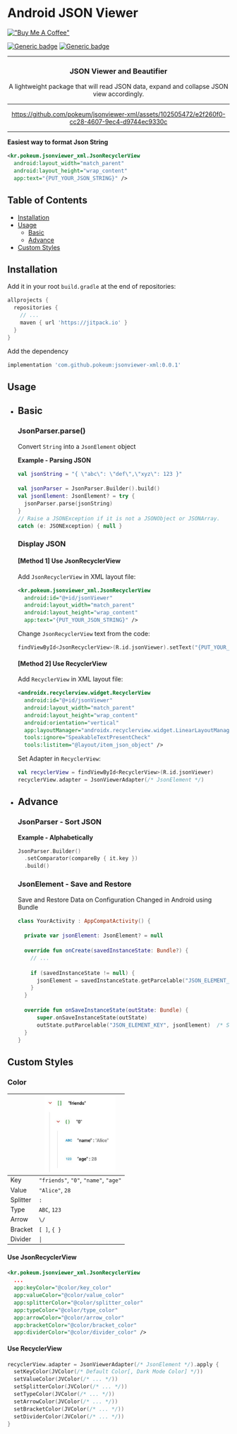 # Android JSON Viewer

[!["Buy Me A Coffee"](https://www.buymeacoffee.com/assets/img/custom_images/orange_img.png)](https://www.buymeacoffee.com/pokeumcho)

[![Generic badge](https://img.shields.io/badge/jitpack-v0.0.1-darkyellow?logo=jitpack&logoColor=white.svg)](https://jitpack.io/#pokeum/jsonviewer-xml/)
[![Generic badge](https://img.shields.io/badge/Google_Play-jsonviewer-lightblue?logo=googlePlay&logoColor=white)](https://play.google.com/store/apps/details?id=kr.pokeum.jsonviewer.app)

---

<div align="center">

### JSON Viewer and Beautifier

A lightweight package that will read JSON data, expand and collapse JSON view accordingly.

</div>

---

<div align="center">
  
https://github.com/pokeum/jsonviewer-xml/assets/102505472/e2f260f0-cc28-4607-9ec4-d9744ec9330c

</div>

---

**Easiest way to format Json String**

```xml
<kr.pokeum.jsonviewer_xml.JsonRecyclerView
  android:layout_width="match_parent"
  android:layout_height="wrap_content"
  app:text="{PUT_YOUR_JSON_STRING}" />
```

## Table of Contents
- [Installation](#installation)
- [Usage](#usage)
    - [Basic](#basic)
    - [Advance](#advance)
- [Custom Styles](#styles)


## <a id="installation"> Installation

Add it in your root `build.gradle` at the end of repositories:

```gradle
allprojects {
  repositories {
    // ...
    maven { url 'https://jitpack.io' }
  }
}
```

Add the dependency

```gradle
implementation 'com.github.pokeum:jsonviewer-xml:0.0.1'
```

## <a id="usage"> Usage

- ## <a id="basic"> Basic

  ### JsonParser.parse()
  
  Convert `String` into a `JsonElement` object

  **Example - Parsing JSON**
  ```kotlin
  val jsonString = "{ \"abc\": \"def\",\"xyz\": 123 }"
            
  val jsonParser = JsonParser.Builder().build()
  val jsonElement: JsonElement? = try {
    jsonParser.parse(jsonString)
  }
  // Raise a JSONException if it is not a JSONObject or JSONArray.
  catch (e: JSONException) { null }
  ```

  ### Display JSON

  #### [Method 1] Use JsonRecyclerView

  Add `JsonRecyclerView` in XML layout file:
  ```xml
  <kr.pokeum.jsonviewer_xml.JsonRecyclerView
    android:id="@+id/jsonViewer"
    android:layout_width="match_parent"
    android:layout_height="wrap_content"
    app:text="{PUT_YOUR_JSON_STRING}" />
  ```

  Change `JsonRecyclerView` text from the code:
  ```kotlin
  findViewById<JsonRecyclerView>(R.id.jsonViewer).setText("{PUT_YOUR_JSON_STRING}")
  ```

  #### [Method 2] Use RecyclerView

  Add `RecyclerView` in XML layout file:
  ```xml
  <androidx.recyclerview.widget.RecyclerView
    android:id="@+id/jsonViewer"
    android:layout_width="match_parent"
    android:layout_height="wrap_content"
    android:orientation="vertical"
    app:layoutManager="androidx.recyclerview.widget.LinearLayoutManager"
    tools:ignore="SpeakableTextPresentCheck"
    tools:listitem="@layout/item_json_object" />
  ```
  
  Set Adapter in `RecyclerView`:
  ```kotlin
  val recyclerView = findViewById<RecyclerView>(R.id.jsonViewer)
  recyclerView.adapter = JsonViewerAdapter(/* JsonElement */)
  ```

- ## <a id="advance"> Advance

  ### JsonParser - Sort JSON

  **Example - Alphabetically**
  ```kotlin
  JsonParser.Builder()
    .setComparator(compareBy { it.key })
    .build()
  ```

  ### JsonElement - Save and Restore

  Save and Restore Data on Configuration Changed in Android using Bundle
    
  ```kotlin
  class YourActivity : AppCompatActivity() {

    private var jsonElement: JsonElement? = null

    override fun onCreate(savedInstanceState: Bundle?) {
      // ...
  
      if (savedInstanceState != null) {
        jsonElement = savedInstanceState.getParcelable("JSON_ELEMENT_KEY")  /* Restore */
      }
    }

    override fun onSaveInstanceState(outState: Bundle) {
        super.onSaveInstanceState(outState)
        outState.putParcelable("JSON_ELEMENT_KEY", jsonElement)  /* Save */
    }
  }
  ```

## <a id="styles"> Custom Styles

### Color

|  | <img src="./image/screenshot/styles-color.png"  width="160"> |
| -- | -- |
| Key | `"friends"`, `"0"`, `"name"`, `"age"` |
| Value | `"Alice"`, `28` |
| Splitter | `:` |
| Type | `ABC`, `123` |
| Arrow | `\/` |
| Bracket | `[ ]`, `{ }` |
| Divider | `│` |

#### Use JsonRecyclerView

  ```xml
  <kr.pokeum.jsonviewer_xml.JsonRecyclerView
    ...
    app:keyColor="@color/key_color"
    app:valueColor="@color/value_color"
    app:splitterColor="@color/splitter_color"
    app:typeColor="@color/type_color"
    app:arrowColor="@color/arrow_color"
    app:bracketColor="@color/bracket_color"
    app:dividerColor="@color/divider_color" />
  ```

#### Use RecyclerView

  ```kotlin
  recyclerView.adapter = JsonViewerAdapter(/* JsonElement */).apply {
    setKeyColor(JVColor(/* Default Color[, Dark Mode Color] */))
    setValueColor(JVColor(/* ... */))
    setSplitterColor(JVColor(/* ... */))
    setTypeColor(JVColor(/* ... */))
    setArrowColor(JVColor(/* ... */))
    setBracketColor(JVColor(/* ... */))
    setDividerColor(JVColor(/* ... */))
  }
  ```
